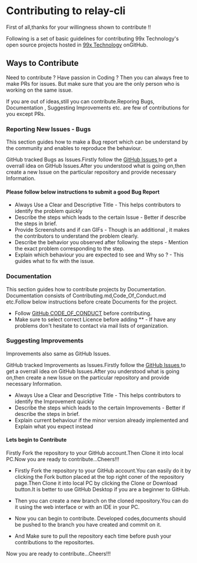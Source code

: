 # Contributing to relay-cli

First of all,thanks for your willingness shown to contribute !!

Following is a set of basic guidelines for contributing 99x Technology's open source projects hosted in [99x Technology](https://github.com/99xt) onGitHub.

## Ways to Contribute

Need to contribute ? Have passion in Coding ? Then you can always free to make  PRs  for issues. But make sure that you are the only person who is working on the same issue.

If you are out of ideas,still you can contribute.Reporing Bugs, Documentation , Suggesting Improvements etc. are few of contributions for you except PRs.


### Reporting New Issues - Bugs

This section guides how to make a Bug report which can be understand by the community and enables to reproduce the behaviour.

GitHub tracked Bugs as Issues.Firstly follow the [ GitHub Issues ](https://github.com/99xt/relay-cli/issues) to get a overrall idea on GitHub Issues.After you understood what is going on,then create a new Issue on the particular repository and provide necessary Information.

#### Please follow below instructions to submit a good Bug Report

* Always Use a Clear and Descriptive Title  - This helps contributors to identify the problem quickly
* Describe the steps which leads to the certain Issue  - Better if describe the steps in brief.
* Provide Screenshots and if can GIFs   - Though is an additional , it makes the contributors to understand the problem clearly.
* Describe the behavior you observed after following the steps  - Mention the exact problem corresponding to the step.
* Explain which behaviour you are expected to see and Why so ?  - This guides what to fix with the issue.


### Documentation

This section guides how to contribute projects by Documentation. Documentation consists of Contributing.md,Code_Of_Conduct.md etc.Follow below instructions before create Documents for the project.

* Follow [GitHub CODE_OF_CONDUCT]( https://github.com/99xt/any2pdf.js/blob/master/CODE_OF_CONDUCT.md )  before contributing.
* Make sure to select correct Licence before adding ** - If have any problems don't hesitate to contact via mail lists of organization.


### Suggesting Improvements

Improvements also same as GitHub Issues.

GitHub tracked Improvements as Issues.Firstly follow the [ GitHub Issues ](https://github.com/99xt/relay-cli/issues) to get a overrall idea on GitHub Issues.After you understood what is going on,then create a new Issue on the particular repository and provide necessary Information.

* Always Use a Clear and Descriptive Title  - This helps contributors to identify the Improvement quickly
* Describe the steps which leads to the certain Improvements  - Better if describe the steps in brief.
* Explain current behaviour if the minor version already implemented and Explain what you expect instead 


#### Lets begin to Contribute

Firstly Fork the repository to your GitHub account.Then Clone it into local PC.Now you are ready to contribute...Cheers!!!

* Firstly Fork the repository to your GitHub account.You can easily do it by clicking the Fork button placed at the top right coner of the repository page.Then Clone it into local PC by clicking the Clone or Download button.It is better to use GitHub Desktop if you are a beginner to GitHub.

* Then you can create a new branch on the cloned repository.You can do it using the web interface or with an IDE in your PC.

* Now you can begin to contribute. Developed codes,documents should be pushed to the branch you have created and commit on it.

* And Make sure to pull the repository each time before push your contributions to the repositortes.

Now you are ready to contribute...Cheers!!!

